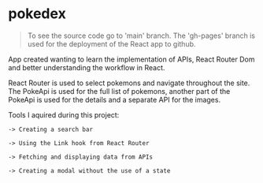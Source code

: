 # pokedex

>To see the source code go to 'main' branch. The 'gh-pages' branch is used for the deployment of the React app to github.

App created wanting to learn the implementation of APIs, React Router Dom and better understanding the workflow in React.

React Router is used to select pokemons and navigate throughout the site. The PokeApi is used for the full list of pokemons, another part of the PokeApi is used for the details and a separate API for the images. 


Tools I aquired during this project: 

  	-> Creating a search bar
    
    -> Using the Link hook from React Router
    
    -> Fetching and displaying data from APIs
    
    -> Creating a modal without the use of a state
